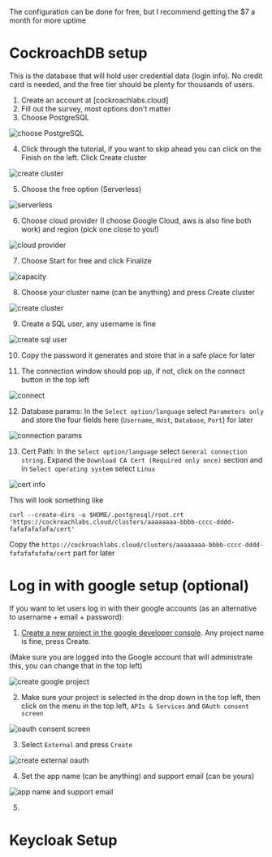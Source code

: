 The configuration can be done for free, but I recommend getting the $7 a month for more uptime

# CockroachDB setup
This is the database that will hold user credential data (login info). No credit card is needed, and the free tier should be plenty for thousands of users.

1. Create an account at [cockroachlabs.cloud]
2. Fill out the survey, most options don't matter
3. Choose PostgreSQL

![choose PostgreSQL](https://github.com/bepisvr/bepisvr.github.io/blob/main/doc/accounts/media/what%20database.png?raw=true)

4. Click through the tutorial, if you want to skip ahead you can click on the Finish on the left. Click Create cluster

![create cluster](https://github.com/bepisvr/bepisvr.github.io/blob/main/doc/accounts/media/finish%20tutorial.png?raw=true)

5. Choose the free option (Serverless)

![serverless](https://github.com/bepisvr/bepisvr.github.io/blob/main/doc/accounts/media/serverless.png?raw=true)

6. Choose cloud provider (I choose Google Cloud, aws is also fine both work) and region (pick one close to you!)

![cloud provider](https://github.com/bepisvr/bepisvr.github.io/blob/main/doc/accounts/media/cloud%20provider.png?raw=true)

7. Choose Start for free and click Finalize

![capacity](https://github.com/bepisvr/bepisvr.github.io/blob/main/doc/accounts/media/capacity.png?raw=true)

8. Choose your cluster name (can be anything) and press Create cluster

![create cluster](https://github.com/bepisvr/bepisvr.github.io/blob/main/doc/accounts/media/create%20cluster.png?raw=true)

9. Create a SQL user, any username is fine

![create sql user](https://github.com/bepisvr/bepisvr.github.io/blob/main/doc/accounts/media/create%20sql%20user.png?raw=true)

10. Copy the password it generates and store that in a safe place for later

11. The connection window should pop up, if not, click on the connect button in the top left

![connect](https://github.com/bepisvr/bepisvr.github.io/blob/main/doc/accounts/media/connect.png?raw=true)

12. Database params: In the `Select option/language` select `Parameters only` and store the four fields here (`Username`, `Host`, `Database`, `Port`) for later

![connection params](https://github.com/bepisvr/bepisvr.github.io/blob/main/doc/accounts/media/connection%20params.png?raw=true)

13. Cert Path: In the `Select option/language` select `General connection string`. Expand the `Download CA Cert (Required only once)` section and in `Select operating system` select `Linux`

![cert info](https://github.com/bepisvr/bepisvr.github.io/blob/main/doc/accounts/media/cert%20info.png?raw=true)

This will look something like

```
curl --create-dirs -o $HOME/.postgresql/root.crt 'https://cockroachlabs.cloud/clusters/aaaaaaaa-bbbb-cccc-dddd-fafafafafafa/cert'
```

Copy the `https://cockroachlabs.cloud/clusters/aaaaaaaa-bbbb-cccc-dddd-fafafafafafa/cert` part for later

# Log in with google setup (optional)

If you want to let users log in with their google accounts (as an alternative to username + email + password):

1. [Create a new project in the google developer console](https://console.cloud.google.com/projectcreate). Any project name is fine, press Create.

(Make sure you are logged into the Google account that will administrate this, you can change that in the top left)

![create google project](https://github.com/bepisvr/bepisvr.github.io/blob/main/doc/accounts/media/create%20google%20project.png?raw=true)

2. Make sure your project is selected in the drop down in the top left, then click on the menu in the top left, `APIs & Services` and `OAuth consent screen`

![oauth consent screen](https://github.com/bepisvr/bepisvr.github.io/blob/main/doc/accounts/media/oauth%20consent%20screen.png?raw=true)

3. Select `External` and press `Create`

![create external oauth](https://github.com/bepisvr/bepisvr.github.io/blob/main/doc/accounts/media/create%20external%20oauth.png?raw=true)

4. Set the app name (can be anything) and support email (can be yours)

![app name and support email](https://github.com/bepisvr/bepisvr.github.io/blob/main/doc/accounts/media/app%20name%20and%20support%20email.png?raw=true)

5. 

# Keycloak Setup

